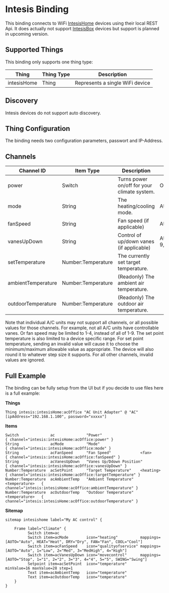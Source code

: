 # Intesis Binding

This binding connects to WiFi [IntesisHome](http://www.intesishome.com/) devices using their local REST Api.
It does actually not support [IntesisBox](http://www.intesisbox.com/) devices but support is planned in upcoming version.



## Supported Things

This binding only supports one thing type:

| Thing      | Thing Type | Description                                                            |
|------------|------------|------------------------------------------------------------------------|
| intesisHome | Thing      | Represents a single WiFi device                                         |

## Discovery

Intesis devices do not support auto discovery.

## Thing Configuration

The binding needs two configuration parameters, passwort and IP-Address.

## Channels

| Channel ID | Item Type          | Description                                                           | Possible Values |
|------------|--------------------|-----------------------------------------------------------------------|-|
| power      | Switch             | Turns power on/off for your climate system.                           | ON, OFF |
| mode       | String             | The heating/cooling mode.                                             | AUTO,HEAT,DRY,FAN,COOL|
| fanSpeed   | String             | Fan speed (if applicable)                                             | AUTO,1-10 |
| vanesUpDown | String             | Control of up/down vanes (if applicable)                              | AUTO,1-9,SWING,SWIRL,WIDE |
| setTemperature | Number:Temperature | The currently set target temperature.                                 | |
| ambientTemperature | Number:Temperature | (Readonly) The ambient air temperature.                               | |
| outdoorTemperature | Number:Temperature | (Readonly) The outdoor air temperature.                               | |



Note that individual A/C units may not support all channels, or all possible values for those channels.
For example, not all A/C units have controllable vanes. Or fan speed may be limited to 1-4, instead of all of 1-9.
The set point temperature is also limited to a device specific range. For set point temperature, sending an invalid value
will cause it to choose the minimum/maximum allowable value as appropriate. The device will also round it to
whatever step size it supports. For all other channels, invalid values
are ignored.

## Full Example

The binding can be fully setup from the UI but if you decide to use files here is a full example:

**Things**

```intesisHome.things
Thing intesis:intesisHome:acOffice "AC Unit Adapter" @ "AC" [ipAddress="192.168.1.100", password="xxxxx"]
```

**Items**

```intesishome.items
Switch              ac              "Power"                                 { channel="intesis:intesisHome:acOffice:power" }
String              acMode          "Mode"                                  { channel="intesis:intesisHome:acOffice:mode" }
String              acFanSpeed      "Fan Speed"             <fan>           { channel="intesis:intesisHome:acOffice:fanSpeed" }
String              acVanesUpDown   "Vanes Up/Ddown Position"               { channel="intesis:intesisHome:acOffice:vanesUpDown" }
Number:Temperature  acSetPoint      "Target Temperature"    <heating>       { channel="intesis:intesisHome:acOffice:targetTemperature" }
Number:Temperature  acAmbientTemp   "Ambient Temperature"   <temperature>   { channel="intesis:intesisHome:acOffice:ambientTemperature" }
Number:Temperature  acOutdoorTemp   "Outdoor Temperature"   <temperature>   { channel="intesis:intesisHome:acOffice:outdoorTemperature" }
```

**Sitemap**

```intesisHome.sitemap
sitemap intesishome label="My AC control" {

    Frame label="Climate" {
          Switch item=ac
          Switch item=acMode        icon="heating"          mappings=[AUTO="Auto", HEAT="Heat", DRY="Dry", FAN="Fan", COOL="Cool"]
          Switch item=acFanSpeed    icon="qualityofservice" mappings=[AUTO="Auto", 1="Low", 2="Med", 3="MedHigh", 4="High"]
          Switch item=acVanesUpDown icon="movecontrol"      mappings=[AUTO="Stop", 1="1", 2="2", 3="3", 4="4", 5="5", SWING="Swing"]
          Setpoint item=acSetPoint  icon="temperature"      minValue=16 maxValue=28 step=1
          Text item=acAmbientTemp   icon="temperature" 
          Text item=acOutdoorTemp   icon="temperature" 
    }
}
```

